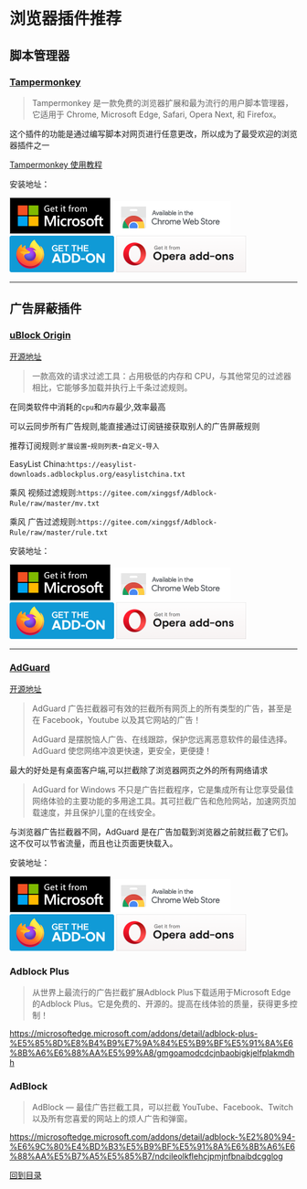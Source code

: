 # 浏览器插件推荐

## 脚本管理器

### [Tampermonkey](https://www.tampermonkey.net/)

>Tampermonkey 是一款免费的浏览器扩展和最为流行的用户脚本管理器，它适用于 Chrome, Microsoft Edge, Safari, Opera Next, 和 Firefox。

这个插件的功能是通过编写脚本对网页进行任意更改，所以成为了最受欢迎的浏览器插件之一

[Tampermonkey 使用教程](https://github.com/XTsat/Tampermonkey-Guide)

安装地址：

[![Edge 外接程序 BETA](/Photo/Badge/edge.png)](https://microsoftedge.microsoft.com/addons/detail/iikmkjmpaadaobahmlepeloendndfphd)
[![Chrome 网上应用店](/Photo/Badge/chrome.png)](https://microsoftedge.microsoft.com/addons/detail/iikmkjmpaadaobahmlepeloendndfphd)
[![Firefox 附加组件](/Photo/Badge/firefox.png)](https://addons.mozilla.org/en-US/firefox/addon/tampermonkey/)
[![Opera](/Photo/Badge/opera.png)](https://addons.opera.com/en/extensions/details/tampermonkey-beta/)

---

## 广告屏蔽插件

### [uBlock Origin](https://github.com/gorhill/uBlock)

[开源地址](https://github.com/gorhill/uBlock)

>一款高效的请求过滤工具：占用极低的内存和 CPU，与其他常见的过滤器相比，它能够多加载并执行上千条过滤规则。

在同类软件中消耗的`cpu`和`内存`最少,效率最高

可以云同步所有广告规则,能直接通过订阅链接获取别人的广告屏蔽规则

推荐订阅规则:`扩展设置`-`规则列表`-`自定义`-`导入`

EasyList China:`https://easylist-downloads.adblockplus.org/easylistchina.txt`

乘风 视频过滤规则:`https://gitee.com/xinggsf/Adblock-Rule/raw/master/mv.txt`

乘风 广告过滤规则:`https://gitee.com/xinggsf/Adblock-Rule/raw/master/rule.txt`

安装地址：

[![Edge 外接程序 BETA](/Photo/Badge/edge.png)](https://microsoftedge.microsoft.com/addons/detail/ublock-origin/odfafepnkmbhccpbejgmiehpchacaeak)
[![Chrome 网上应用店](/Photo/Badge/chrome.png)](https://chrome.google.com/webstore/detail/ublock-origin/cjpalhdlnbpafiamejdnhcphjbkeiagm)
[![Firefox 附加组件](/Photo/Badge/firefox.png)](https://addons.mozilla.org/firefox/addon/ublock-origin/)
[![Opera](/Photo/Badge/opera.png)](https://addons.opera.com/extensions/details/ublock/)

<!-- 
<p align="center">
下载链接
<p align="center">
<a href="https://addons.mozilla.org/firefox/addon/ublock-origin/"><img src="https://user-images.githubusercontent.com/585534/107280546-7b9b2a00-6a26-11eb-8f9f-f95932f4bfec.png" alt="Get uBlock Origin for Firefox"></a>
<a href="https://chrome.google.com/webstore/detail/ublock-origin/cjpalhdlnbpafiamejdnhcphjbkeiagm"><img src="https://user-images.githubusercontent.com/585534/107280622-91a8ea80-6a26-11eb-8d07-77c548b28665.png" alt="Get uBlock Origin for Chromium"></a>
<a href="https://microsoftedge.microsoft.com/addons/detail/ublock-origin/odfafepnkmbhccpbejgmiehpchacaeak"><img src="https://user-images.githubusercontent.com/585534/107280673-a5ece780-6a26-11eb-9cc7-9fa9f9f81180.png" alt="Get uBlock Origin for Microsoft Edge"></a>
<a href="https://addons.opera.com/extensions/details/ublock/"><img src="https://user-images.githubusercontent.com/585534/107280692-ac7b5f00-6a26-11eb-85c7-088926504452.png" alt="Get uBlock Origin for Opera"></a>
      <br><sub>Do <b>not</b> use uBlock Origin along with other similarly-purposed blockers</a>.</sub>
</p> -->


---

### [AdGuard](https://adguard.com/)

[开源地址](https://github.com/AdguardTeam/AdguardBrowserExtension)

>AdGuard 广告拦截器可有效的拦截所有网页上的所有类型的广告，甚至是在 Facebook，Youtube 以及其它网站的广告！
>
>AdGuard 是摆脱恼人广告、在线跟踪，保护您远离恶意软件的最佳选择。AdGuard 使您网络冲浪更快速，更安全，更便捷！

最大的好处是有桌面客户端,可以拦截除了浏览器网页之外的所有网络请求

>AdGuard for Windows 不只是广告拦截程序，它是集成所有让您享受最佳网络体验的主要功能的多用途工具。其可拦截广告和危险网站，加速网页加载速度，并且保护儿童的在线安全。

与浏览器广告拦截器不同，AdGuard 是在广告加载到浏览器之前就拦截了它们。这不仅可以节省流量，而且也让页面更快载入。

安装地址：

[![Edge 外接程序 BETA](/Photo/Badge/edge.png)](https://agrd.io/extension_edge)
[![Chrome 网上应用店](/Photo/Badge/chrome.png)](https://agrd.io/extension_chrome)
[![Firefox 附加组件](/Photo/Badge/firefox.png)](https://agrd.io/extension_firefox)
[![Opera](/Photo/Badge/opera.png)](https://agrd.io/extension_opera)

### Adblock Plus

>从世界上最流行的广告拦截扩展Adblock Plus下载适用于Microsoft Edge的Adblock Plus。它是免费的、开源的。提高在线体验的质量，获得更多控制！

https://microsoftedge.microsoft.com/addons/detail/adblock-plus-%E5%85%8D%E8%B4%B9%E7%9A%84%E5%B9%BF%E5%91%8A%E6%8B%A6%E6%88%AA%E5%99%A8/gmgoamodcdcjnbaobigkjelfplakmdhh

### AdBlock

>AdBlock — 最佳广告拦截工具，可以拦截 YouTube、Facebook、Twitch 以及所有您喜爱的网站上的烦人广告和弹窗。

https://microsoftedge.microsoft.com/addons/detail/adblock-%E2%80%94-%E6%9C%80%E4%BD%B3%E5%B9%BF%E5%91%8A%E6%8B%A6%E6%88%AA%E5%B7%A5%E5%85%B7/ndcileolkflehcjpmjnfbnaibdcgglog

[回到目录](/README.md)

